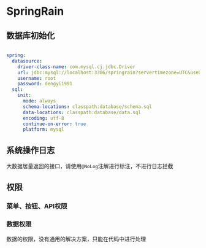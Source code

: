 # SpringRain

## 数据库初始化

```yaml

spring:
  datasource:
    driver-class-name: com.mysql.cj.jdbc.Driver
    url: jdbc:mysql://localhost:3306/springrain?servertimezone=UTC&useUnicode=true&charaterEncoding=utf-8&createDatabaseIfNotExist=true
    username: root
    password: dengyi1991
  sql:
    init:
      mode: always
      schema-locations: classpath:database/schema.sql
      data-locations: classpath:database/data.sql
      encoding: utf-8
      continue-on-error: true
      platform: mysql

```

## 系统操作日志

大数据居量返回的接口，请使用`@NoLog`注解进行标注，不进行日志拦截

## 权限

### 菜单、按钮、API权限

### 数据权限
数据的权限，没有通用的解决方案，只能在代码中进行处理
